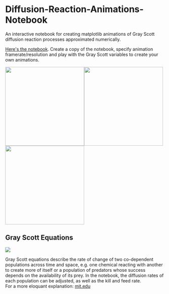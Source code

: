 # Diffusion-Reaction-Animations-Notebook
An interactive notebook for creating matplotlib animations of Gray Scott diffusion reaction processes approximated numerically.


[Here's the notebook](https://colab.research.google.com/drive/1bqkH5WEzcrCvBkUeNleejYPliDPLLsnV?usp=sharing). Create a copy of the notebook, specify animation framerate/resolution and play with the Gray Scott variables to create your own animations.


<IMG SRC="Images/1.gif" width="250"><IMG SRC="Images/2.gif" width="250"><IMG SRC="Images/3.gif" width="250">


## Gray Scott Equations

<IMG SRC="Images/GrayScott.png">

Gray Scott equations describe the rate of change of two co-dependent populations across time and space, e.g. one chemical reacting with another to create more of itself or a population of predators whose success depends on the availability of its prey. In the notebook, the diffusion rates of each population can be adjusted, as well as the kill and feed rate. <br>
For a more eloquant explanation: [mit.edu](https://groups.csail.mit.edu/mac/projects/amorphous/GrayScott/)
